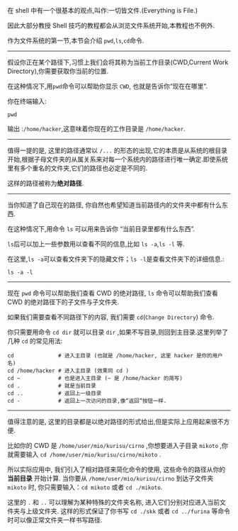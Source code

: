 在 shell 中有一个很基本的观点,叫作:一切皆文件.(Everything is File.)

因此大部分教授 Shell 技巧的教程都会从浏览文件系统开始,本教程也不例外.

作为文件系统的第一节,本节会介绍 `pwd`,`ls`,`cd`命令.

---

假设你正在某个路径下,习惯上我们会将其称为当前工作目录(CWD,Current Work Directory),你需要获取你当前的位置.

在这种情况下,用`pwd`命令可以帮助你显示 `CWD`, 也就是告诉你“现在在哪里”.

你在终端输入:

```
pwd
```

输出 :`/home/hacker`,这意味着你现在的工作目录是 `/home/hacker`.

---

值得一提的是, 这里的路径通常以 `/...` 的形态的出现,它的本质是从系统的根目录开始,根据子母文件夹的从属关系来对每一个系统内的路径进行唯一确定.即使系统里有多个重名的文件夹,它们的路径也必定是不同的.

这样的路径被称为**绝对路径**.

---

当你知道了自己现在的路径, 你自然也希望知道当前路径内的文件夹中都有什么东西.

在这种情况下,用命令 `ls` 可以用来告诉你 “当前目录里都有什么东西”.

`ls`后可以加上一些参数用以查看不同的信息,比如 `ls -a`,`ls -l` 等.

在这里,`ls -a`可以查看文件夹下的隐藏文件；`ls -l`是查看文件夹下的详细信息.:

```
ls -a -l
```

---

现在 `pwd` 命令可以帮助我们查看 CWD 的绝对路径, `ls` 命令可以帮助我们查看 CWD 的绝对路径下的子文件与子文件夹.

如果我们需要查看不同路径下的内容, 我们需要 `cd`(`Change Directory`) 命令.

你只需要用命令 `cd dir` 就可以目录 `dir` ,如果不写目录,则回到主目录.这里列举了几种 `cd` 的常见用法:

```
cd              # 进入主目录 (也就是 /home/hacker, 这里 hacker 是你的用户名)
cd /home/hacker # 进入主目录 (效果同 cd )
cd ~            # 也是进入主目录 (~ 是 /home/hacker 的简写)
cd .            # 就是当前目录
cd ..           # 返回上一级目录
cd -            # 返回上一次访问的目录,像“返回”按钮一样.
```

---

值得注意的是, 这里的目录都是以绝对路径的形式给出,但是实际上应用起来很不方便.

比如你的 CWD 是 `/home/user/mio/kurisu/cirno` ,你想要进入子目录 `mikoto` ,你就需要输入 `cd /home/user/mio/kurisu/cirno/mikoto` .

所以实际应用中, 我们引入了相对路径来简化命令的使用, 这些命令的路径从你的 **当前目录** 开始计算. 当你要从 `/home/user/mio/kurisu/cirno` 到达子文件夹 `mikoto` 时, 你只需要输入：`cd mikoto` 或者 `cd ./mikoto`.

这里的 `.` 和 `..` 可以理解为某种特殊的文件夹名称, 进入它们分别对应进入当前文件夹与上级文件夹. 这样的形式保证了你书写 `cd ./skk` 或者 `cd ../furina` 等命令时可以像正常文件夹一样书写路径.
